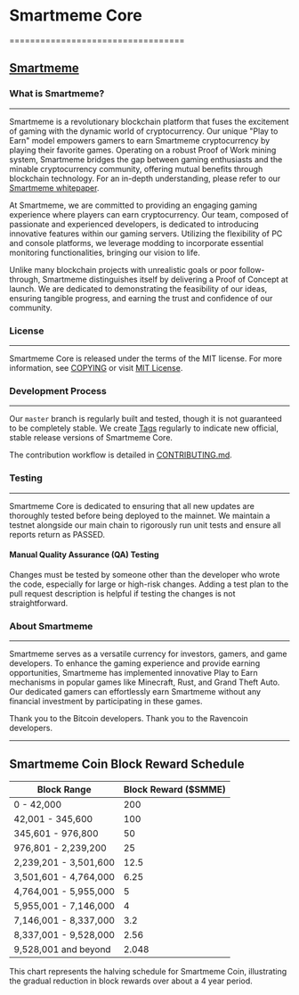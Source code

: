 # Smartmeme Core
==================================

## [Smartmeme](https://Smartmeme.online/)

### What is Smartmeme?
-----------------
Smartmeme is a revolutionary blockchain platform that fuses the excitement of gaming with the dynamic world of cryptocurrency. Our unique "Play to Earn" model empowers gamers to earn Smartmeme cryptocurrency by playing their favorite games. 
Operating on a robust Proof of Work mining system, Smartmeme bridges the gap between gaming enthusiasts and the minable cryptocurrency community, offering mutual benefits through blockchain technology. 
For an in-depth understanding, please refer to our [Smartmeme whitepaper](https://www.smartmeme.online/whitepaper).

At Smartmeme, we are committed to providing an engaging gaming experience where players can earn cryptocurrency. 
Our team, composed of passionate and experienced developers, is dedicated to introducing innovative features within our gaming servers. Utilizing the flexibility of PC and console platforms, we leverage modding to incorporate essential monitoring functionalities, bringing our vision to life.

Unlike many blockchain projects with unrealistic goals or poor follow-through, Smartmeme distinguishes itself by delivering a Proof of Concept at launch. 
We are dedicated to demonstrating the feasibility of our ideas, ensuring tangible progress, and earning the trust and confidence of our community.

### License
-------

Smartmeme Core is released under the terms of the MIT license. For more information, see [COPYING](COPYING) or visit [MIT License](https://opensource.org/licenses/MIT).

### Development Process
-------------------

Our `master` branch is regularly built and tested, though it is not guaranteed to be completely stable. We create [Tags](https://github.com/SmartMemeKawpow/SmartMemeMain/tags) regularly to indicate new official, stable release versions of Smartmeme Core.

The contribution workflow is detailed in [CONTRIBUTING.md](CONTRIBUTING.md).

### Testing
-------
Smartmeme Core is dedicated to ensuring that all new updates are thoroughly tested before being deployed to the mainnet. We maintain a testnet alongside our main chain to rigorously run unit tests and ensure all reports return as PASSED.

#### Manual Quality Assurance (QA) Testing
Changes must be tested by someone other than the developer who wrote the code, especially for large or high-risk changes. Adding a test plan to the pull request description is helpful if testing the changes is not straightforward.

### About Smartmeme
--------------
Smartmeme serves as a versatile currency for investors, gamers, and game developers. To enhance the gaming experience and provide earning opportunities, Smartmeme has implemented innovative Play to Earn mechanisms in popular games like Minecraft, Rust, and Grand Theft Auto. Our dedicated gamers can effortlessly earn Smartmeme without any financial investment by participating in these games.

Thank you to the Bitcoin developers.
Thank you to the Ravencoin developers.

---

## Smartmeme Coin Block Reward Schedule

| Block Range            | Block Reward ($SMME) |
|------------------------|----------------------|
| 0 - 42,000             | 200                  |
| 42,001 - 345,600       | 100                  |
| 345,601 - 976,800      | 50                   |
| 976,801 - 2,239,200    | 25                   |
| 2,239,201 - 3,501,600  | 12.5                 |
| 3,501,601 - 4,764,000  | 6.25                 |
| 4,764,001 - 5,955,000  | 5                    |
| 5,955,001 - 7,146,000  | 4                    |
| 7,146,001 - 8,337,000  | 3.2                  |
| 8,337,001 - 9,528,000  | 2.56                 |
| 9,528,001 and beyond   | 2.048                |

This chart represents the halving schedule for Smartmeme Coin, illustrating the gradual reduction in block rewards over about a 4 year period.
